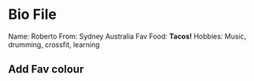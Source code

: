 <h1> Bio File </h1>

Name: Roberto
From: Sydney Australia
Fav Food: **Tacos!**
Hobbies: Music, drumming, crossfit, learning
## Add Fav colour
